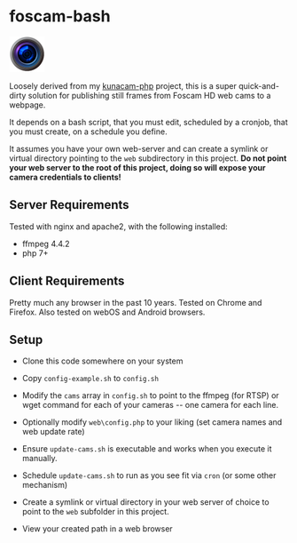 # foscam-bash

![App Icon](web/icon.png)

Loosely derived from my [kunacam-php](https://github.com/codepoet80/kunacam-php) project, this is a super quick-and-dirty solution for publishing still frames from Foscam HD web cams to a webpage.

It depends on a bash script, that you must edit, scheduled by a cronjob, that you must create, on a schedule you define.

It assumes you have your own web-server and can create a symlink or virtual directory pointing to the `web` subdirectory in this project. **Do not point your web server to the root of this project, doing so will expose your camera credentials to clients!**

## Server Requirements

Tested with nginx and apache2, with the following installed:

+ ffmpeg 4.4.2
+ php 7+

## Client Requirements

Pretty much any browser in the past 10 years. Tested on Chrome and Firefox. Also tested on webOS and Android browsers.

## Setup

- Clone this code somewhere on your system

- Copy `config-example.sh` to `config.sh`

- Modify the `cams` array in `config.sh` to point to the ffmpeg (for RTSP) or wget command for each of your cameras -- one camera for each line.

- Optionally modify `web\config.php` to your liking (set camera names and web update rate)

- Ensure `update-cams.sh` is executable and works when you execute it manually.

- Schedule `update-cams.sh` to run as you see fit via `cron` (or some other mechanism)

- Create a symlink or virtual directory in your web server of choice to point to the `web` subfolder in this project.

- View your created path in a web browser